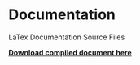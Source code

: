 # Documentation
LaTex Documentation Source Files

**[Download compiled document here](http://152.96.56.53:40000/job/IPSecDiagTool%20-%20Documentation/lastSuccessfulBuild/artifact/IPSecDiagTool.pdf)** 

